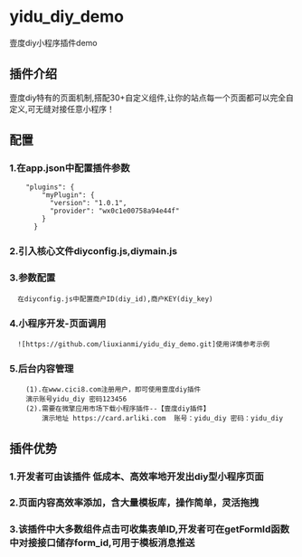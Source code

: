 # yidu_diy_demo
壹度diy小程序插件demo

## 插件介绍
壹度diy特有的页面机制,搭配30+自定义组件,让你的站点每一个页面都可以完全自定义,可无缝对接任意小程序！

## 配置
### 1.在app.json中配置插件参数
        "plugins": {
            "myPlugin": {
              "version": "1.0.1",
              "provider": "wx0c1e00758a94e44f"
            }
          }

### 2.引入核心文件diyconfig.js,diymain.js

### 3.参数配置
      在diyconfig.js中配置商户ID(diy_id),商户KEY(diy_key)

### 4.小程序开发-页面调用
      ![https://github.com/liuxianmi/yidu_diy_demo.git]使用详情参考示例
### 5.后台内容管理
        (1).在www.cici8.com注册用户，即可使用壹度diy插件
        演示账号yidu_diy 密码123456
        (2).需要在微擎应用市场下载小程序插件--【壹度diy插件】
            演示地址 https://card.arliki.com  账号：yidu_diy 密码：yidu_diy
## 插件优势
### 1.开发者可由该插件 低成本、高效率地开发出diy型小程序页面
### 2.页面内容高效率添加，含大量模板库，操作简单，灵活拖拽
### 3.该插件中大多数组件点击可收集表单ID,开发者可在getFormId函数中对接接口储存form_id,可用于模板消息推送





